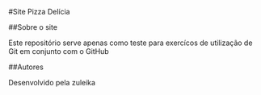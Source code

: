 #Site  Pizza Delícia

##Sobre o site

Este repositório serve apenas como teste para exercícos de 
utilização de Git em conjunto com o GitHub

##Autores

Desenvolvido pela zuleika